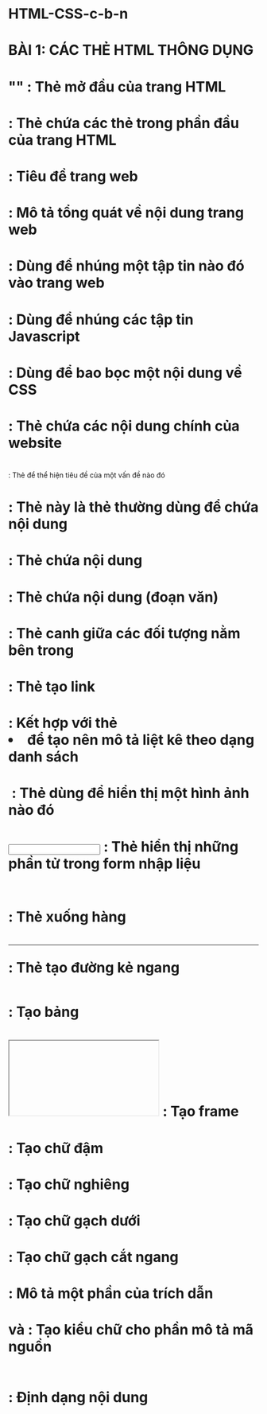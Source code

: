 # HTML-CSS-c-b-n
# BÀI 1: CÁC THẺ HTML THÔNG DỤNG
# "<html>" : Thẻ mở đầu của trang HTML
# <head></head> : Thẻ chứa các thẻ trong phần đầu của trang HTML
# <title></title> : Tiêu đề trang web
# <meta> : Mô tả tổng quát về nội dung trang web
# <link> : Dùng để nhúng một tập tin nào đó vào trang web
# <script></script> : Dùng để nhúng các tập tin Javascript
# <style></style> : Dùng để bao bọc một nội dung về CSS
# <body></body> : Thẻ chứa các nội dung chính của website
# <h1></h1> : Thẻ để thể hiện tiêu đề của một vấn đề nào đó
# <div></div> : Thẻ này là thẻ thường dùng để chứa nội dung
# <span></span> : Thẻ chứa nội dung
# <p></p> : Thẻ chứa nội dung (đoạn văn)
# <center></center>: Thẻ canh giữa các đối tượng nằm bên trong
# <a></a> : Thẻ tạo link
# <ul></ul> : Kết hợp với thẻ <li> để tạo nên mô tả liệt kê theo dạng danh sách
# <img> : Thẻ dùng để hiển thị một hình ảnh nào đó
# <form> <input> : Thẻ hiển thị những phần tử trong form nhập liệu
# <br> : Thẻ xuống hàng
# <hr> : Thẻ tạo đường kẻ ngang
# <table></table> : Tạo bảng
# <iframe></iframe> : Tạo frame
# <b></b> : Tạo chữ đậm
# <i></i> : Tạo chữ nghiêng
# <u></u> : Tạo chữ gạch dưới
# <s></s> : Tạo chữ gạch cắt ngang
# <blockquote></blockquote> : Mô tả một phần của trích dẫn
# <tt></tt> và <code></code> : Tạo kiểu chữ cho phần mô tả mã nguồn
# <pre></pre> : Định dạng nội dung
